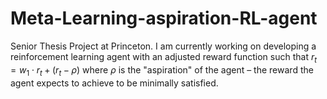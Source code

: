 # Meta-Learning-aspiration-RL-agent

Senior Thesis Project at Princeton. I am currently working on developing a reinforcement learning agent with an adjusted reward function such that $r_t = w_1 \cdot r_t + (r_t - \rho)$ where $\rho$ is the "aspiration" of the agent – the reward the agent expects to achieve to be minimally satisfied. 
